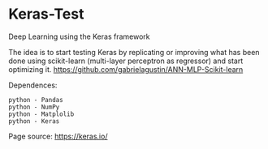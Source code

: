 # Keras-Test

Deep Learning using the Keras framework


The idea is to start testing Keras by replicating or improving what has been done using scikit-learn  (multi-layer perceptron as regressor) and start optimizing it. https://github.com/gabrielagustin/ANN-MLP-Scikit-learn



Dependences:

    python - Pandas
    python - NumPy
    python - Matplolib
    python - Keras



Page source:
    https://keras.io/
